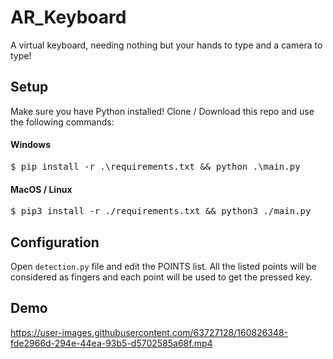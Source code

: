 # AR_Keyboard
A virtual keyboard, needing nothing but your hands to type and a camera to type!


## Setup

Make sure you have Python installed!
Clone / Download this repo and use the following commands:

#### Windows
<pre>$ pip install -r .\requirements.txt && python .\main.py</pre>

#### MacOS / Linux
<pre>$ pip3 install -r ./requirements.txt && python3 ./main.py</pre>


## Configuration

Open <code>detection.py</code> file and edit the POINTS list. 
All the listed points will be considered as fingers and each point will be used to get the pressed key.

## Demo

https://user-images.githubusercontent.com/63727128/160826348-fde2966d-294e-44ea-93b5-d5702585a68f.mp4
